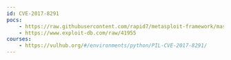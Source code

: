```yaml
---
id: CVE-2017-8291
pocs:
    - https://raw.githubusercontent.com/rapid7/metasploit-framework/master/modules/exploits/unix/fileformat/ghostscript_type_confusion.rb
    - https://www.exploit-db.com/raw/41955
courses:
    - https://vulhub.org/#/environments/python/PIL-CVE-2017-8291/
---
```

